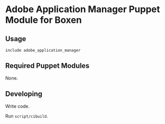 # Adobe Application Manager Puppet Module for Boxen

## Usage

```puppet
include adobe_application_manager
```

## Required Puppet Modules

None.

## Developing

Write code.

Run `script/cibuild`.
